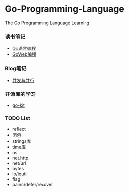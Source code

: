 # Go-Programming-Language

The Go Programming Language Learning

### 读书笔记
* [Go语言编程](/Book/Go语言编程)
* [GoWeb编程](/Book/GoWeb编程)

### Blog笔记
* [并发与并行](/Blog/并发与并行.md)
 
### 开源库的学习
* [go-kit](/Lib/go-kit)

### TODO List
* reflect
* 闭包
* strings库
* time库
* os
* net.http
* net/url
* bytes
* io/ioutil
* flag
* painc/defer/recover



